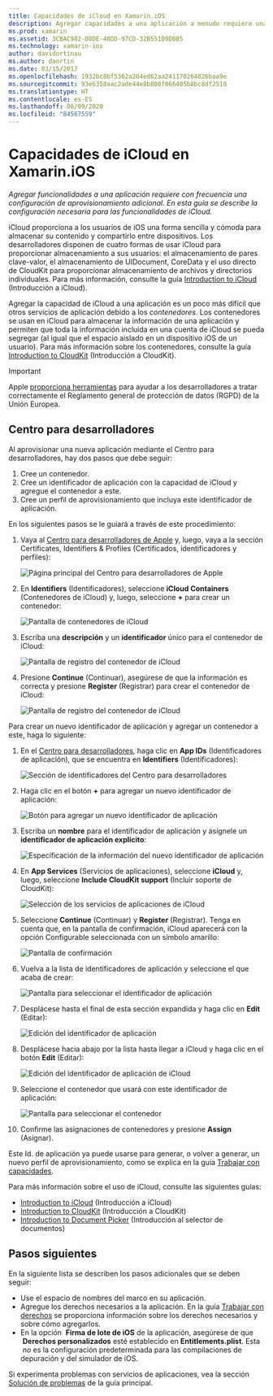 ```yaml
---
title: Capacidades de iCloud en Xamarin.iOS
description: Agregar capacidades a una aplicación a menudo requiere una configuración de aprovisionamiento adicional. En esta guía se describe la configuración necesaria para las capacidades de iCloud.
ms.prod: xamarin
ms.assetid: 3CBAC982-D8DE-48DD-97CD-32B551D9DB85
ms.technology: xamarin-ios
author: davidortinau
ms.author: daortin
ms.date: 03/15/2017
ms.openlocfilehash: 1932bc8bf5362a284ed62aa241170264826baa9e
ms.sourcegitcommit: 93e6358aac2ade44e8b800f066405b8bc8df2510
ms.translationtype: HT
ms.contentlocale: es-ES
ms.lasthandoff: 06/09/2020
ms.locfileid: "84567559"
---
```

# <a name="icloud-capabilities-in-xamarinios"></a>Capacidades de iCloud en Xamarin.iOS

_Agregar funcionalidades a una aplicación requiere con frecuencia una configuración de aprovisionamiento adicional. En esta guía se describe la configuración necesaria para las funcionalidades de iCloud._

iCloud proporciona a los usuarios de iOS una forma sencilla y cómoda para almacenar su contenido y compartirlo entre dispositivos. Los desarrolladores disponen de cuatro formas de usar iCloud para proporcionar almacenamiento a sus usuarios: el almacenamiento de pares clave-valor, el almacenamiento de UIDocument, CoreData y el uso directo de CloudKit para proporcionar almacenamiento de archivos y directorios individuales. Para más información, consulte la guía [Introduction to iCloud](~/ios/data-cloud/introduction-to-icloud.md) (Introducción a iCloud).

Agregar la capacidad de iCloud a una aplicación es un poco más difícil que otros servicios de aplicación debido a los _contenedores_. Los contenedores se usan en iCloud para almacenar la información de una aplicación y permiten que toda la información incluida en una cuenta de iCloud se pueda segregar (al igual que el espacio aislado en un dispositivo iOS de un usuario). Para más información sobre los contenedores, consulte la guía [Introduction to CloudKit](~/ios/data-cloud/intro-to-cloudkit.md) (Introducción a CloudKit).

> [!IMPORTANT]
> Apple [proporciona herramientas](https://developer.apple.com/support/allowing-users-to-manage-data/) para ayudar a los desarrolladores a tratar correctamente el Reglamento general de protección de datos (RGPD) de la Unión Europea.

<a name="icloud-developer-center"></a>

## <a name="developer-center"></a>Centro para desarrolladores

Al aprovisionar una nueva aplicación mediante el Centro para desarrolladores, hay dos pasos que debe seguir:

1. Cree un contenedor.
2. Cree un identificador de aplicación con la capacidad de iCloud y agregue el contenedor a este.
3. Cree un perfil de aprovisionamiento que incluya este identificador de aplicación.

En los siguientes pasos se le guiará a través de este procedimiento:

1. Vaya al [Centro para desarrolladores de Apple](https://developer.apple.com/account/) y, luego, vaya a la sección Certificates, Identifiers & Profiles (Certificados, identificadores y perfiles): 
    
     ![Página principal del Centro para desarrolladores de Apple](icloud-capabilities-images/image22.png)

2. En **Identifiers** (Identificadores), seleccione **iCloud Containers** (Contenedores de iCloud) y, luego, seleccione **+** para crear un contenedor:  
    
    ![Pantalla de contenedores de iCloud](icloud-capabilities-images/image23.png)

3. Escriba una **descripción** y un **identificador** único para el contenedor de iCloud: 
    
    ![Pantalla de registro del contenedor de iCloud](icloud-capabilities-images/image24.png)

4. Presione **Continue** (Continuar), asegúrese de que la información es correcta y presione **Register** (Registrar) para crear el contenedor de iCloud:  
    
    ![Pantalla de registro del contenedor de iCloud](icloud-capabilities-images/image25.png)

Para crear un nuevo identificador de aplicación y agregar un contenedor a este, haga lo siguiente:

1. En el [Centro para desarrolladores](https://developer.apple.com/account/), haga clic en **App IDs** (Identificadores de aplicación), que se encuentra en **Identifiers** (Identificadores): 
    
    ![Sección de identificadores del Centro para desarrolladores](icloud-capabilities-images/image26.png)

2. Haga clic en el botón **+** para agregar un nuevo identificador de aplicación: 
    
    ![Botón para agregar un nuevo identificador de aplicación](icloud-capabilities-images/image27.png)

3. Escriba un **nombre** para el identificador de aplicación y asígnele un **identificador de aplicación explícito**:
    
    ![Especificación de la información del nuevo identificador de aplicación](icloud-capabilities-images/image28.png)

4. En **App Services** (Servicios de aplicaciones), seleccione **iCloud** y, luego, seleccione **Include CloudKit support** (Incluir soporte de CloudKit):
    
    ![Selección de los servicios de aplicaciones de iCloud](icloud-capabilities-images/image29.png)

5. Seleccione **Continue** (Continuar) y **Register** (Registrar). Tenga en cuenta que, en la pantalla de confirmación, iCloud aparecerá con la opción Configurable seleccionada con un símbolo amarillo:   
    
    ![Pantalla de confirmación](icloud-capabilities-images/image30.png)

6. Vuelva a la lista de identificadores de aplicación y seleccione el que acaba de crear: 
    
    ![Pantalla para seleccionar el identificador de aplicación](icloud-capabilities-images/image31.png)

7. Desplácese hasta el final de esta sección expandida y haga clic en **Edit** (Editar):
    
    ![Edición del identificador de aplicación](icloud-capabilities-images/image32.png)

8. Desplácese hacia abajo por la lista hasta llegar a iCloud y haga clic en el botón **Edit** (Editar):  
    
    ![Edición del identificador de aplicación de iCloud](icloud-capabilities-images/image33.png)

9. Seleccione el contenedor que usará con este identificador de aplicación:  
    
    ![Pantalla para seleccionar el contenedor](icloud-capabilities-images/image34.png)

10. Confirme las asignaciones de contenedores y presione **Assign** (Asignar).

Este Id. de aplicación ya puede usarse para generar, o volver a generar, un nuevo perfil de aprovisionamiento, como se explica en la guía [Trabajar con capacidades](~/ios/deploy-test/provisioning/capabilities/index.md). 

Para más información sobre el uso de iCloud, consulte las siguientes guías:

* [Introduction to iCloud](~/ios/data-cloud/introduction-to-icloud.md) (Introducción a iCloud)
* [Introduction to CloudKit](~/ios/data-cloud/intro-to-cloudkit.md) (Introducción a CloudKit)
* [Introduction to Document Picker](~/ios/platform/document-picker.md) (Introducción al selector de documentos)

## <a name="next-steps"></a>Pasos siguientes

En la siguiente lista se describen los pasos adicionales que se deben seguir:

* Use el espacio de nombres del marco en su aplicación.
* Agregue los derechos necesarios a la aplicación. En la guía [Trabajar con derechos](~/ios/deploy-test/provisioning/entitlements.md) se proporciona información sobre los derechos necesarios y sobre cómo agregarlos.
* En la opción  **Firma de lote de iOS** de la aplicación, asegúrese de que  **Derechos personalizados** esté establecido en **Entitlements.plist**. Esta  _no_ es la configuración predeterminada para las compilaciones de depuración y del simulador de iOS.

Si experimenta problemas con servicios de aplicaciones, vea la sección [Solución de problemas](~/ios/deploy-test/provisioning/capabilities/index.md) de la guía principal.

